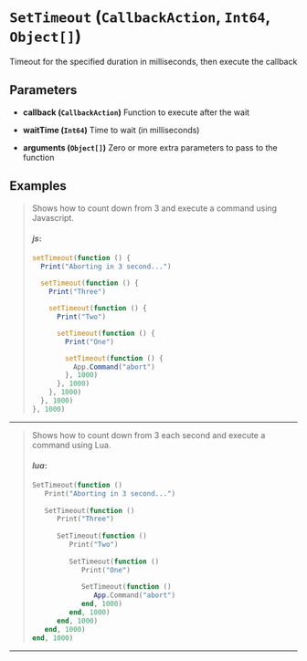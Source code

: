 # `SetTimeout` (`CallbackAction`, `Int64`, `Object[]`)


Timeout for the specified duration in milliseconds, then execute the callback


## Parameters

* **callback (`CallbackAction`)** 
	Function to execute after the wait

* **waitTime (`Int64`)** 
	Time to wait (in milliseconds)

* **arguments (`Object[]`)** 
	Zero or more extra parameters to pass to the function


## Examples

> Shows how to count down from 3 and execute a command using Javascript.
> 
> #### _js_:
> ```js
> setTimeout(function () {
>   Print("Aborting in 3 second...")
>    
>   setTimeout(function () {
>     Print("Three")
> 
>     setTimeout(function () {
>       Print("Two")
> 
>       setTimeout(function () {
>         Print("One")
> 
>         setTimeout(function () {
>           App.Command("abort")
>         }, 1000)
>       }, 1000)
>     }, 1000)
>   }, 1000)
> }, 1000)
> ```
---

> Shows how to count down from 3 each second and execute a command using Lua.
> 
> #### _lua_:
> ```lua
> SetTimeout(function ()
>    Print("Aborting in 3 second...")
>             
>    SetTimeout(function ()
>       Print("Three")
>             
>       SetTimeout(function ()
>          Print("Two")
>             
>          SetTimeout(function ()
>             Print("One")
>             
>             SetTimeout(function ()
>                App.Command("abort")
>             end, 1000)
>          end, 1000)
>       end, 1000)
>    end, 1000)
> end, 1000)
> ```
---
